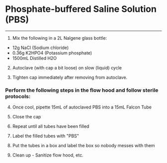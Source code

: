 # Phosphate-buffered Saline Solution (PBS)
----------------------------------

1. Mix the following in a 2L Nalgene glass bottle:

+ 12g NaCl (Sodium chloride)
+ 0.36g K2HPO4 (Potassium phosphate)
+ 1500mL Distilled H2O

2. Autoclave (with cap a bit loose) on slow (liquid) cycle

3. Tighten cap immediately after removing from autoclave.

### Perform the following steps in the flow hood and follow sterile protocols:

4. Once cool, pipette 15mL of autoclaved PBS into a 15mL Falcon Tube

5. Close the cap

6. Repeat until all tubes have been filled

7. Label the filled tubes with "PBS"

8. Put the tubes in a box and label the box so nobody messes with them

9. Clean up - Sanitize flow hood, etc.
